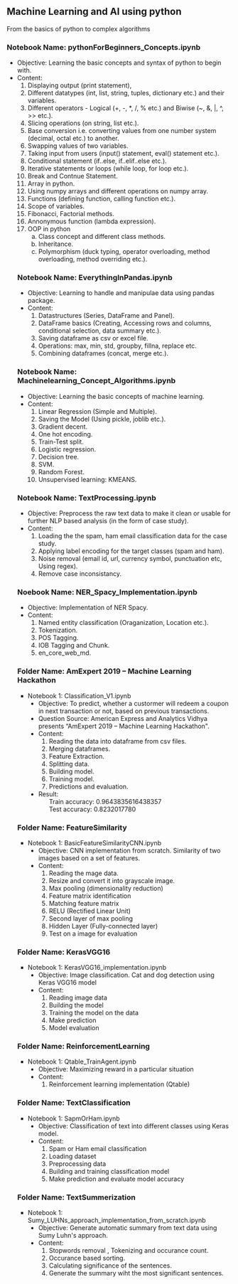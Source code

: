
## Machine Learning and AI using python

From the basics of python to complex algorithms

### Notebook Name: pythonForBeginners_Concepts.ipynb
  <ul type="disc">
    <li> Objective: Learning the basic concepts and syntax of python to begin with.</li>
    <li> Content:
      <ol type="1">
        <li> Displaying output (print statement), </li>
        <li> Different datatypes (int, list, string, tuples, dictionary etc.) and their variables. </li>
        <li> Different operators - Logical (+, -, *, /, % etc.) and Biwise (~, &, |, ^, >> etc.). </li>
        <li> Slicing operations (on string, list etc.). </li>
        <li> Base conversion i.e. converting values from one number system (decimal, octal etc.) to another. </li>
        <li> Swapping values of two variables. </li>
        <li> Taking input from users (input() statement, eval() statement etc.). </li>
        <li> Conditional statement (if..else, if..elif..else etc.). </li>
        <li> Iterative statements or loops (while loop, for loop etc.). </li>
        <li> Break and Contnue Statement. </li>
        <li> Array in python. </li>
        <li> Using numpy arrays and different operations on numpy array. </li> 
        <li> Functions (defining function, calling function etc.). </li>
        <li> Scope of variables. </li>
        <li> Fibonacci, Factorial methods. </li>
        <li> Annonymous function (lambda expression). </li>
        <li> OOP in python 
          <ol type="a">
            <li> Class concept and different class methods. </li>
            <li> Inheritance. </li>
            <li> Polymorphism (duck typing, operator overloading, method overloading, method overriding etc.). </li>
          </ol>
        </li>
      </ol>
    </li>
  </ol>
  
    
                  
### Notebook Name: EverythingInPandas.ipynb
  <ul type="disc">
    <li> Objective: Learning to handle and manipulae data using pandas package. </li>
    <li> Content: 
      <ol type="1">
        <li> Datastructures (Series, DataFrame and Panel). </li>
        <li> DataFrame basics (Creating, Accessing rows and columns, conditional selection, data summary etc.). </li>
        <li> Saving dataframe as csv or excel file. </li>
        <li> Operations: max, min, std, groupby, fillna, replace etc. </li>
        <li> Combining dataframes (concat, merge etc.). </li>
      </ol>
    </li>
  </ul>
           
### Notebook Name: Machinelearning_Concept_Algorithms.ipynb
  <ul type="disc">
    <li> Objective: Learning the basic concepts of machine learning. </li>
    <li> Content: 
      <ol type="1">
        <li> Linear Regression (Simple and Multiple). </li>
        <li> Saving the Model (Using pickle, joblib etc.). </li>
        <li> Gradient decent. </li>
        <li> One hot encoding. </li>
        <li> Train-Test split. </li>
        <li> Logistic regression. </li>
        <li> Decision tree. </li>
        <li> SVM. </li>
        <li> Random Forest. </li>
        <li> Unsupervised learning: KMEANS. </li>
      </ol>
    </li>
  </ul>    
  
### Notebook Name: TextProcessing.ipynb
  <ul type="disc">
    <li> Objective: Preprocess the raw text data to make it clean or usable for further NLP based analysis (in the form of case study). </li>
    <li> Content: 
      <ol type="1">
        <li> Loading the the spam, ham email classification data for the case study. </li>
        <li> Applying label encoding for the target classes (spam and ham). </li>
        <li> Noise removal (email id, url, currency symbol, punctuation etc, Using regex). </li>
        <li> Remove case inconsistancy. </li>
      </ol>
    </li>
  </ul>
             
### Noebook Name: NER_Spacy_Implementation.ipynb
  <ul type="disc">
    <li> Objective: Implementation of NER Spacy. </li>
    <li> Content: 
      <ol type="1">
        <li> Named entity classification (Oraganization, Location etc.). </li>
        <li> Tokenization. </li>
        <li> POS Tagging. </li>
        <li> IOB Tagging and Chunk. </li>
        <li> en_core_web_md. </li>
      </ol>
    </li>
  </ul>
             
### Folder Name: AmExpert 2019 – Machine Learning Hackathon
  <ul type="square">
    <li> Notebook 1: Classification_V1.ipynb
      <ul type="disc">
        <li> Objective: To predict, whether a custormer will redeem a coupon in next transaction or not, based on previous transactions. 
        </li>
        <li> Question Source: American Express and Analytics Vidhya presents “AmExpert 2019 – Machine Learning Hackathon". </li>
        <li> Content: 
          <ol type="1">
            <li> Reading the data into dataframe from csv files. </li>
            <li> Merging dataframes. </li>
            <li> Feature Extraction. </li>
            <li> Splitting data. </li>
            <li> Building model. </li>
            <li> Training model. </li>
            <li> Predictions and evaluation. </li>
          </ol>
        </li>
        <li> Result: 
          <ul type="none">
            <li> Train accuracy: 0.9643835616438357 </li>
            <li> Test accuracy: 0.8232017780 </li>
          </ul>
        </li>
      </ul>
    </li>
  </ul>

### Folder Name: FeatureSimilarity
  <ul type="square">
    <li> Notebook 1: BasicFeatureSimilarityCNN.ipynb
      <ul type="disc">
        <li> Objective: CNN implementation from scratch. Similarity of two images based on a set of features.
        </li>        
        <li> Content: 
          <ol type="1">
            <li> Reading the mage data. </li>
            <li> Resize and convert it into grayscale image. </li>
            <li> Max pooling (dimensionality reduction) </li>
            <li> Feature matrix identification </li>
            <li> Matching feature matrix </li>
            <li> RELU (Rectified Linear Unit) </li>
            <li> Second layer of max pooling </li>
            <li> Hidden Layer (Fully-connected layer) </li>
            <li> Test on a image for evaluation </li>
          </ol>
        </li>        
      </ul>
    </li>
  </ul>
  
### Folder Name: KerasVGG16
  <ul type="square">
    <li> Notebook 1: KerasVGG16_implementation.ipynb
      <ul type="disc">
        <li> Objective: Image classification. Cat and dog detection using Keras VGG16 model
        </li>        
        <li> Content: 
          <ol type="1">
            <li> Reading image data </li>
            <li> Building the model </li>
            <li> Training the model on the data </li>
            <li> Make prediction </li>
            <li> Model evaluation </li>            
          </ol>
        </li>        
      </ul>
    </li>
  </ul>

### Folder Name: ReinforcementLearning
  <ul type="square">
    <li> Notebook 1: Qtable_TrainAgent.ipynb
      <ul type="disc">
        <li> Objective: Maximizing reward in a particular situation
        </li>        
        <li> Content: 
          <ol type="1">
            <li> Reinforcement learning implementation (Qtable) </li>            
          </ol>
        </li>        
      </ul>
    </li>
  </ul>
  
### Folder Name: TextClassification
  <ul type="square">
    <li> Notebook 1: SapmOrHam.ipynb
      <ul type="disc">
        <li> Objective: Classification of text into different classes using Keras model.
        </li>        
        <li> Content: 
          <ol type="1">
            <li> Spam or Ham email classification</li>
            <li> Loading dataset </li>
            <li> Preprocessing data </li>
            <li> Building and training classification model </li>
            <li> Make prediction and evaluate model accuracy </li>            
          </ol>
        </li>        
      </ul>
    </li>
  </ul>
  
  
### Folder Name: TextSummerization
  <ul type="square">
    <li> Notebook 1: Sumy_LUHNs_approach_implementation_from_scratch.ipynb
      <ul type="disc">
        <li> Objective: Generate automatic summary from text data using Sumy Luhn's approach.
        </li>        
        <li> Content: 
          <ol type="1">
            <li> Stopwords removal , Tokenizing and occurance count. </li>
            <li> Occurance based sorting. </li>
            <li> Calculating significance of the sentences. </li>
            <li> Generate the summary wiht the most significant sentences. </li>            
          </ol>
        </li>        
      </ul>
    </li>
  </ul>
